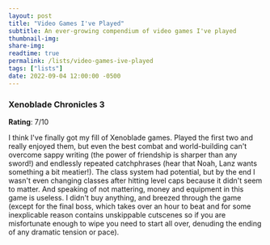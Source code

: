 ```yaml
---
layout: post
title: "Video Games I've Played"
subtitle: An ever-growing compendium of video games I've played
thumbnail-img:
share-img:
readtime: true
permalink: /lists/video-games-ive-played
tags: ["lists"]
date: 2022-09-04 12:00:00 -0500
---
```


### Xenoblade Chronicles 3

**Rating**: 7/10

I think I've finally got my fill of Xenoblade games. Played the first two and really enjoyed them, but even the best combat and world-building can't overcome sappy writing (the power of friendship is sharper than any sword!) and endlessly repeated catchphrases (hear that Noah, Lanz wants something a bit meatier!). The class system had potential, but by the end I wasn't even changing classes after hitting level caps because it didn't seem to matter. And speaking of not mattering, money and equipment in this game is useless. I didn't buy anything, and breezed through the game (except for the final boss, which takes over an hour to beat and for some inexplicable reason contains unskippable cutscenes so if you are misfortunate enough to wipe you need to start all over, denuding the ending of any dramatic tension or pace).